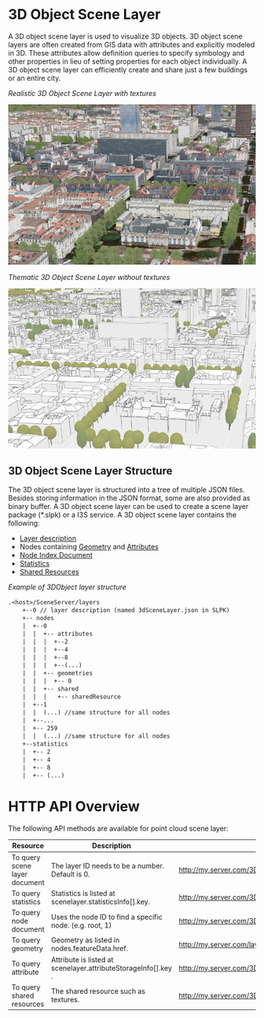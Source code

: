 # 3D Object Scene Layer

A 3D object scene layer is used to visualize 3D objects.  3D object scene layers are often created from GIS data with attributes and explicitly modeled in 3D.  These attributes allow definition queries to specify symbology and other properties in lieu of setting properties for each object individually.  A 3D object scene layer can efficiently create and share just a few buildings or an entire city.

*Realistic 3D Object Scene Layer with textures*

![Realistic 3D Object Scene Layer with textures](../img/LyonTextured.png)

*Thematic 3D Object Scene Layer without textures*

![Thematic 3D Object Scene Layer without textures](../img/LyonThematic.png)

## 3D Object Scene Layer Structure
The 3D object scene layer is structured into a tree of multiple JSON files. Besides storing information in the JSON format, some are also provided as binary buffer. A 3D object scene layer can be used to create a scene layer package (*.slpk) or a I3S service. A 3D object scene layer contains the following:

- [Layer description](3DSceneLayer.cmn.md)
- Nodes containing [Geometry](geometry.cmn.md) and [Attributes](attributeStorageInfo.cmn.md)
- [Node Index Document](3DNodeIndexDocument.cmn.md)
- [Statistics](statsInfo.cmn.md)
- [Shared Resources](sharedResource.cmn.md)

*Example of 3DObject layer structure*

```
.<host>/SceneServer/layers
	+--0 // layer description (named 3dSceneLayer.json in SLPK)
	+-- nodes
	|  +--0
	|  |  +-- attributes
	|  |  |  +--2
	|  |  |  +--4
	|  |  |  +--8
	|  |  |  +--(...)
	|  |  +-- geometries
	|  |  |  +-- 0
	|  |  +-- shared
	|  |  |   +-- sharedResource
	|  +--1
	|  |  (...) //same structure for all nodes
	|  +--...
	|  +-- 259
	|  |  (...) //same structure for all nodes
	+--statistics
	|  +-- 2
	|  +-- 4
	|  +-- 8
	|  +-- (...)
```
# HTTP API Overview

The following API methods are available for point cloud scene layer:

|Resource|Description|URL example
|------|-------|-----------------|
|To query scene layer document| The layer ID needs to be a number. Default is 0.|http://my.server.com/3DObjectSceneLayer/SceneServer/0|
|To query statistics|Statistics is listed at  scenelayer.statisticsInfo[].key.|http://my.server.com/3DObjectSceneLayer/SceneServer/layers/0/statistics/f_1/0} |
|To query  node  document|Uses the node ID to find a specific node. (e.g. root, 1) |http://my.server.com/3DObjectSceneLayer/SceneServer/layers/0/nodes/root|
|To query  geometry  |Geometry as listed in nodes.featureData.href.|http://my.server.com/layers/3DObjectSceneLayer/0/nodes/root/geometries/0 |
|To query  attribute |Attribute is listed at  scenelayer.attributeStorageInfo[].key .|http://my.server.com/3DObjectSceneLayer/SceneServer/layers/0/nodes/root/attributes/f_1/0 |
|To query shared resources|The shared resource such as textures.|http://my.server.com/3DObjectSceneLayer/SceneServer/layers/0/shared/sharedResource|

